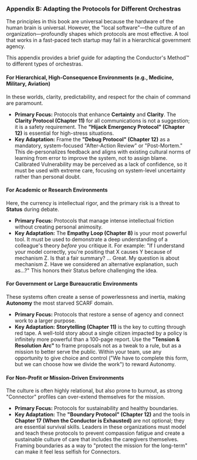 ### **Appendix B: Adapting the Protocols for Different Orchestras**

The principles in this book are universal because the hardware of the human brain is universal. However, the "local software"—the culture of an organization—profoundly shapes which protocols are most effective. A tool that works in a fast-paced tech startup may fail in a hierarchical government agency.

This appendix provides a brief guide for adapting the Conductor's Method™ to different types of orchestras.

#### **For Hierarchical, High-Consequence Environments (e.g., Medicine, Military, Aviation)**
In these worlds, clarity, predictability, and respect for the chain of command are paramount.
*   **Primary Focus:** Protocols that enhance **Certainty** and **Clarity**. The **Clarity Protocol (Chapter 11)** for all communications is not a suggestion; it is a safety requirement. The **"Hijack Emergency Protocol" (Chapter 12)** is essential for high-stress situations.
*   **Key Adaptation:** Frame the **"Debug Protocol" (Chapter 12)** as a mandatory, system-focused "After-Action Review" or "Post-Mortem." This de-personalizes feedback and aligns with existing cultural norms of learning from error to improve the system, not to assign blame. Calibrated Vulnerability may be perceived as a lack of confidence, so it must be used with extreme care, focusing on system-level uncertainty rather than personal doubt.

#### **For Academic or Research Environments**
Here, the currency is intellectual rigor, and the primary risk is a threat to **Status** during debate.
*   **Primary Focus:** Protocols that manage intense intellectual friction without creating personal animosity.
*   **Key Adaptation:** The **Empathy Loop (Chapter 8)** is your most powerful tool. It must be used to demonstrate a deep understanding of a colleague's theory *before* you critique it. For example: "If I understand your model correctly, you're positing that X causes Y because of mechanism Z. Is that a fair summary? ... Great. My question is about mechanism Z. Have we considered an alternative explanation, such as...?" This honors their Status before challenging the idea.

#### **For Government or Large Bureaucratic Environments**
These systems often create a sense of powerlessness and inertia, making **Autonomy** the most starved SCARF domain.
*   **Primary Focus:** Protocols that restore a sense of agency and connect work to a larger purpose.
*   **Key Adaptation:** **Storytelling (Chapter 11)** is the key to cutting through red tape. A well-told story about a single citizen impacted by a policy is infinitely more powerful than a 100-page report. Use the **"Tension & Resolution Arc"** to frame proposals not as a tweak to a rule, but as a mission to better serve the public. Within your team, use any opportunity to give choice and control ("We have to complete this form, but we can choose how we divide the work") to reward Autonomy.

#### **For Non-Profit or Mission-Driven Environments**
The culture is often highly relational, but also prone to burnout, as strong "Connector" profiles can over-extend themselves for the mission.
*   **Primary Focus:** Protocols for sustainability and healthy boundaries.
*   **Key Adaptation:** The **"Boundary Protocol" (Chapter 12)** and the tools in **Chapter 17 (When the Conductor is Exhausted)** are not optional; they are essential survival skills. Leaders in these organizations must model and teach these protocols to prevent compassion fatigue and create a sustainable culture of care that includes the caregivers themselves. Framing boundaries as a way to "protect the mission for the long-term" can make it feel less selfish for Connectors.
      